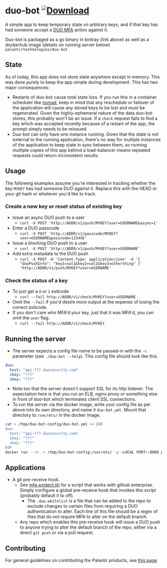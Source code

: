 # duo-bot [![Download](https://api.bintray.com/packages/palantir/releases/duo-bot/images/download.svg)](https://bintray.com/palantir/releases/duo-bot/_latestVersion)

A simple app to keep temporary state on arbitrary keys, and if that key has had someone accept a [DUO MFA](https://duo.com/product) action against it.

Duo-bot is packaged as a go binary in bintray (link above) as well as a dockerhub image (details on running server below) `palantirtechnologies/duo-bot`

## State

As of today, this app does not store state anywhere except in memory.  This was done purely to keep the app simple during development.  This has two major consequences:

* Restarts of duo-bot cause total state loss.  If you run this in a container scheduler like [nomad](https://www.nomadproject.io/intro/index.html), keep in mind that any reschedule or failover of the application will cause any stored keys to be lost and must be regenerated.  Given the highly-ephemeral nature of the data duo-bot stores, this probably won't be an issue.  If a `check` request fails to find a key which was accepted recently because of a restart of the app, the prompt simply needs to be reissued.
* Duo-bot can only have one instance running.  Given that the state is not external to the running application, there's no way for multiple instances of the application to keep state in sync between them, so running multiple copies of this app behind a load-balancer means repeated requests could return inconsistent results.

## Usage

The following examples assume you're interested in tracking whether the key `MYKEY` has had someone DUO against it.  Replace this with the HEAD or your git hash or whatever you'd like to track.

### Create a new key or reset status of existing key

* Issue an async DUO push to a user
  * `curl -X POST 'http://ADDR/v1/push/MYKEY?user=USERNAME&async=1'`
* Enter a DUO passcode
  * `curl -X POST 'http://ADDR/v1/passcode/MYKEY?user=USERNAME&passcode=123456'`
* Issue a blocking DUO push to a user
  * `curl -X POST 'http://ADDR/v1/push/MYKEY?user=USERNAME'`
* Add extra metadata to the DUO push
  * `curl -X POST -H 'Content-Type: application/json' -d '{ "duoPushInfo": "key1=val1&key2=val2&key3=otherthing" }' 'http://ADDR/v1/push/MYKEY?user=USERNAME'`

### Check the status of a key

* To just get a `0` or `1` exitcode
  * `curl --fail http://ADDR/v1/check/MYKEY?user=USERNAME`
* Omit the `--fail` if you'd desire more output at the expense of losing the correct exitcode.
* If you don't care _who_ MFA'd your key, just that it was MFA'd, you can omit the `user` flag.
  * `curl --fail http://ADDR/v1/check/MYKEY`

## Running the server

* The server expects a config file name to be passed-in with the `-c` parameter (see `./duo-bot --help`).  This config file should look like this.

```yml
duo:
  host: "api-???.duosecurity.com"
  ikey: "???"
  skey: "???"
```

* Note too that the server doesn't support SSL for its http listener.  The expectation here is that you run an ELB, nginx proxy or something else in front of duo-bot which terminates client SSL connections.
* To run the server via the docker image, write your config file as per above into its own directory, and name it `duo-bot.yml`.  Mount that directory to `/secrets/` in the docker image.

```bash
cat > /tmp/duo-bot-config/duo-bot.yml << EOF
duo:
  host: "api-???.duosecurity.com"
  ikey: "???"
  skey: "???"
EOF
docker run --rm -v /tmp/duo-bot-config:/secrets/ -p <LOCAL PORT>:8080 palantirtechnologies/duo-bot:(<RELEASE>|latest)
```

## Applications

* A git pre-receive hook.
  * See [mfa-protect.sh](examples/mfa-protect.sh) for a script that works with github enterprise.  Simply configure a global pre-receive hook that invokes this script (probably default it to off).
    * The `.duo.whitelist` is a file that can be added to the repo to exclude changes to certain files from requiring a DUO authentication to alter.  Each line of this file should be a regex of files that do _not_ require MFA to alter on the default branch.
  * Any repo which enables this pre-receive hook will issue a DUO push to anyone trying to alter the default branch of the repo, either via a direct `git push` or via a pull request.

## Contributing

For general guidelines on contributing the Palantir products, see [this page](https://github.com/palantir/gradle-baseline/blob/develop/docs/best-practices/contributing/readme.md)
